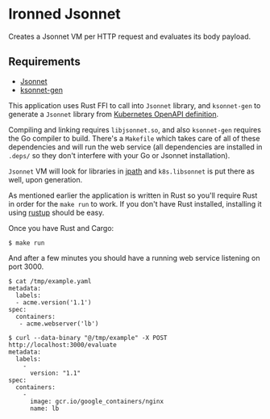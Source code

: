 # Ironned Jsonnet
Creates a Jsonnet VM per HTTP request and evaluates its body payload.

## Requirements
* [Jsonnet](http://jsonnet.org/)
* [ksonnet-gen](https://github.com/ksonnet/ksonnet-lib/tree/master/ksonnet-gen)

This application uses Rust FFI to call into `Jsonnet` library, and `ksonnet-gen` to generate a `Jsonnet` library from [Kubernetes OpenAPI definition](https://kubernetes.io/docs/concepts/overview/kubernetes-api/).

Compiling and linking requires `libjsonnet.so`, and also `ksonnet-gen` requires the Go compiler to build. There's a `Makefile` which takes care of all of these dependencies and will run the web service (all dependencies are installed in `.deps/` so they don't interfere with your Go or Jsonnet installation).

`Jsonnet` VM will look for libraries in [jpath](jpath) and `k8s.libsonnet` is put there as well, upon generation.

As mentioned earlier the application is written in Rust so you'll require Rust in order for the `make run` to work. If you don't have Rust installed, installing it using [rustup](https://rustup.rs/) should be easy.

Once you have Rust and Cargo:
```
$ make run
```
And after a few minutes you should have a running web service listening on port 3000.

```
$ cat /tmp/example.yaml
metadata:
  labels:
  - acme.version('1.1')
spec:
  containers:
   - acme.webserver('lb')

$ curl --data-binary "@/tmp/example" -X POST http://localhost:3000/evaluate
metadata:
  labels:
    -
      version: "1.1"
spec:
  containers:
    -
      image: gcr.io/google_containers/nginx
      name: lb
```
